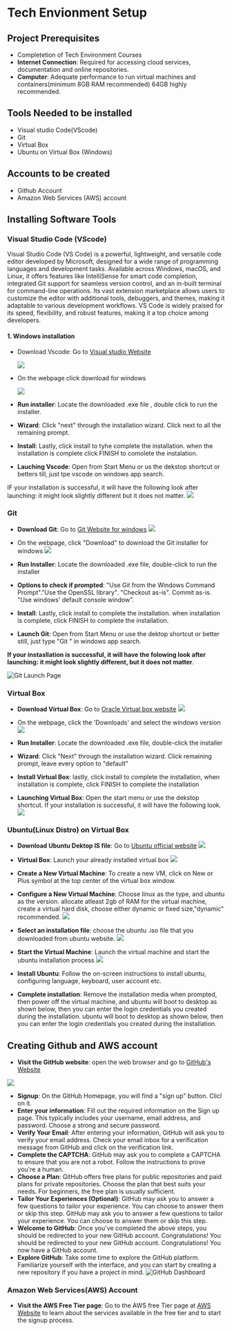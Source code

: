 # Tech Envionment Setup

## Project Prerequisites
- Completetion of Tech Environment Courses
- **Internet Connection**: Required for accessing cloud services, documentation and online repositories.
- **Computer**: Adequate performance to run virtual machines and containers(minimum 8GB RAM recommended) 64GB highly recommended.
  
## Tools Needed to be installed

- Visual studio Code(VScode)
- Git
- Virtual Box
- Ubuntu on Virtual Box (Windows)
  
## Accounts to be created
- Github Account
- Amazon Web Services (AWS) account

## Installing Software Tools

### Visual Studio Code (VScode)
Visual Studio Code (VS Code) is a powerful, lightweight, and versatile code editor developed by Microsoft, designed for a wide range of programming languages and development tasks. Available across Windows, macOS, and Linux, it offers features like IntelliSense for smart code completion, integrated Git support for seamless version control, and an in-built terminal for command-line operations. Its vast extension marketplace allows users to customize the editor with additional tools, debuggers, and themes, making it adaptable to various development workflows. VS Code is widely praised for its speed, flexibility, and robust features, making it a top choice among developers.

#### 1. **Windows installation**
- Download Vscode: Go to [Visual studio Website](https://code.visualstudio.com/)
  
  ![](./img/Vscode%20website.png)
- On the webpage click download for windows
  
  ![](./img/vscode%20website%20download%20click.png)

- **Run installer**: Locate the downloaded .exe file , double click to run the installer.
- **Wizard**: Click "next" through the installation wizard. Click next to all the remaining prompt.
- **Install**: Lastly, click install to tyhe complete the installation. when the installation is complete click FINISH to comolete the instalation.
- **Lauching Vscode**: Open from Start Menu or us the dekstop shortcut or betters till, just tpe vscode on windows app search.

IF your installation is successful, it will have the following look after launching: it might look slightly different but it does not matter.
![](./img/vscode%20launch%20screen.png)

### Git
- **Download Git**: Go to [Git Website for windows](https://git-scm.com/downloads/win)
  ![](./img/Git-Website.png)

- On the webpage, click "Download" to download the Git installer for windows
  ![](./img/Git-website-download.png)

- **Run Installer**: Locate the downloaded .exe file, double-click to run the installer
- **Options to check if prompted**: "Use Git from the Windows Command Prompt"."Use the OpenSSL library". "Checkout as-is". Commit as-is. "Use windows' default console window".
- **Install**: Lastly, click install to complete the installation. when installation is complete, click FINISH to complete the installation.
- **Launch Git**: Open from Start Menu or use the dektop shortcut or better still, just type "Git " in windows app search.

**If your instasllation is successful, it will have the folowing look after launching: it might look slightly different, but it does not matter**.

![Git Launch Page](./img/git-launch.png)

### Virtual Box

- **Download Virtual Box**: Go to [Oracle Virtual box website](https://www.oracle.com/ng/virtualization/technologies/vm/downloads/virtualbox-downloads.html)
  ![](./img/virtualbox-website.png)
- On the webpage, click the 'Downloads' and select the windows version
  ![](./img/virtualbox-download.png)

- **Run Installer**: Locate the downloaded .exe file, double-click the installer
- **Wizard**: Click "Next" through the installation wizard. Click remaining prompt, leave every option to "default"
- **Install Virtual Box**: lastly, click install to complete the installation, when installation is complete, click FINISH to complete the installation
- **Launching Virtual Box**: Open the start menu or use the dekstop shortcut.
If your installation is successful, it will have the following look.
![](./img/virtual-box-welcome.png)

### Ubuntu(Linux Distro) on Virtual Box

- **Download Ubuntu Dektop IS file**: Go to [Ubuntu official website](https://ubuntu.com/download/desktop)
  ![](./img/ubuntu-download.png)

- **Virtual Box**: Launch your already installed virtual box
  ![](./img/virtual-box-welcome.png)
- **Create a New Virtual Machine**: To create a new VM, click on New or Plus symbol at the top center of the virtual box window.
  
- **Configure a New Virtual Machine**: Choose linux as the type, and ubuntu as the version. allocate atleast 2gb of RAM for the virtual machine, create a virtual hard disk, choose either dynamic or fixed size,"dynamic" recommended.
  ![](./img/ubuntu-installer-ram.png)

- **Select an installation file**: choose the ubuntu .iso file that you downloaded from ubuntu website.
  ![](./img/ubuntu-file-select.png)

- **Start the Virtual Machine**: Launch the virtual machine and start the ubuntu installation process
  ![](./img/ubuntu-start.png)
- **Install Ubuntu**: Follow the on-screen instructions to install ubuntu, configuring language, keyboard, user account etc.
- **Complete installation**:  Remove the installation media when prompted, then power off the virtual machine, and ubuntu will boot to desktop as shown below, then you can enter the login credentials you created during the installation. ubuntu will boot to desktop as shown below, then you can enter the login credentials you created during the installation.
  [](./img/ubuntu-homepage.png)

## Creating Github and AWS account
- **Visit the GitHub website**: open the web browser and go to [GitHub's Website](https://github.com)
  
![](./img/Github-home.png)

- **Signup**: On the GitHub Homepage, you will find a "sign up"  button. Clicl on it.
- **Enter your information**:  Fill out the required information on the Sign up page. This typically includes your username, email address, and password. Choose a strong and secure password.
- **Verify Your Email**:  After entering your information, GitHub will ask you to verify your email address. Check your email inbox for a verification message from GitHub and click on the verification link.
- **Complete the CAPTCHA**:  GitHub may ask you to complete a CAPTCHA to ensure that you are not a robot. Follow the instructions to prove you're a human. 
- **Choose a Plan**:  GitHub offers free plans for public repositories and paid plans for private repositories. Choose the plan that best suits your needs. For beginners, the free plan is usually sufficient.
- **Tailor Your Experiences (Optional)**:  GitHub may ask you to answer a few questions to tailor your experience. You can choose to answer them or skip this step. GitHub may ask you to answer a few questions to tailor your experience. You can choose to answer them or skip this step.
- **Welcome to GitHub**: Once you've completed the above steps, you should be redirected to your new GitHub account. Congratulations! You should be redirected to your new GitHub account. Congratulations! You now have a GitHub account.
- **Explore GitHub**: Take some time to explore the GitHub platform. Familiarize yourself with the interface, and you can start by creating a new repository if you have a project in mind.
  ![GitHub Dashboard](./img/gitHub-dashboard.png)

### Amazon Web Services(AWS) Account

- **Visit the AWS Free Tier page**: Go to the AWS free Tier page at [AWS Website](https://aws.amazon.com/free) to learn about the services available in the free tier and to start the signup process.